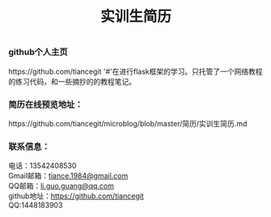 
<h1 style="text-align:center">实训生简历 <h1>

<h3>github个人主页</h3>
https://github.com/tiancegit  
'#'在进行flask框架的学习。只托管了一个网络教程的练习代码，和一些摘抄的的教程笔记。


<h3>简历在线预览地址：</h3>
https://github.com/tiancegit/microblog/blob/master/简历/实训生简历.md


<h3>联系信息：</h3>

电话：13542408530  
Gmail邮箱：tiance.1984@gmail.com  
QQ邮箱：li.guo.guang@qq.com  
github地址：https://github.com/tiancegit  
QQ:1448183903
